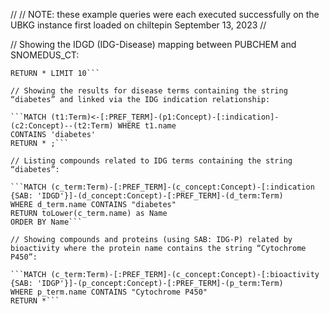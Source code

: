 //
// NOTE: these example queries were each executed successfully on the UBKG instance first loaded on chiltepin September 13, 2023
//

// Showing the IDGD (IDG-Disease) mapping between PUBCHEM and SNOMEDUS_CT:

```MATCH (pubchem_code:Code {SAB:'PUBCHEM'})-[:CODE]-(pubchem_cui:Concept)-[:indication {SAB:'IDGD'}]-(snomed_cui:Concept)-[:CODE]-(snomed_code:Code {SAB:"SNOMEDCT_US"})
RETURN * LIMIT 10```

// Showing the results for disease terms containing the string “diabetes” and linked via the IDG indication relationship:

```MATCH (t1:Term)<-[:PREF_TERM]-(p1:Concept)-[:indication]-(c2:Concept)--(t2:Term) WHERE t1.name 
CONTAINS 'diabetes' 
RETURN * ;```

// Listing compounds related to IDG terms containing the string “diabetes”:

```MATCH (c_term:Term)-[:PREF_TERM]-(c_concept:Concept)-[:indication {SAB: 'IDGD'}]-(d_concept:Concept)-[:PREF_TERM]-(d_term:Term)
WHERE d_term.name CONTAINS "diabetes"
RETURN toLower(c_term.name) as Name
ORDER BY Name```

// Showing compounds and proteins (using SAB: IDG-P) related by bioactivity where the protein name contains the string “Cytochrome P450”:

```MATCH (c_term:Term)-[:PREF_TERM]-(c_concept:Concept)-[:bioactivity {SAB: 'IDGP'}]-(p_concept:Concept)-[:PREF_TERM]-(p_term:Term)
WHERE p_term.name CONTAINS "Cytochrome P450"
RETURN *```